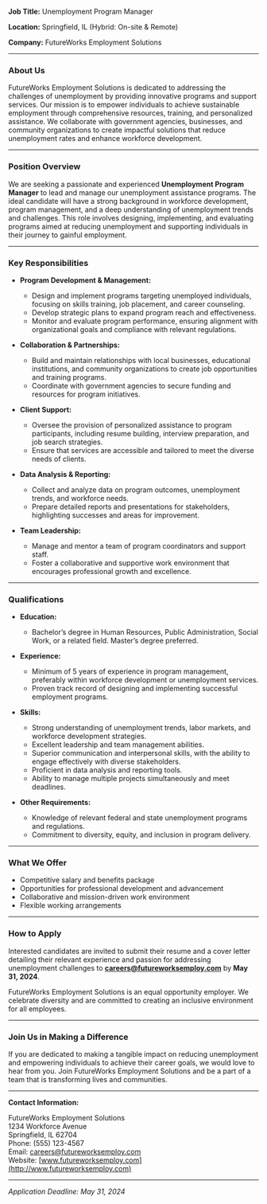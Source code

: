 **Job Title:** Unemployment Program Manager

**Location:** Springfield, IL (Hybrid: On-site & Remote)

**Company:** FutureWorks Employment Solutions

---

### **About Us**

FutureWorks Employment Solutions is dedicated to addressing the challenges of unemployment by providing innovative programs and support services. Our mission is to empower individuals to achieve sustainable employment through comprehensive resources, training, and personalized assistance. We collaborate with government agencies, businesses, and community organizations to create impactful solutions that reduce unemployment rates and enhance workforce development.

---

### **Position Overview**

We are seeking a passionate and experienced **Unemployment Program Manager** to lead and manage our unemployment assistance programs. The ideal candidate will have a strong background in workforce development, program management, and a deep understanding of unemployment trends and challenges. This role involves designing, implementing, and evaluating programs aimed at reducing unemployment and supporting individuals in their journey to gainful employment.

---

### **Key Responsibilities**

- **Program Development & Management:**
  - Design and implement programs targeting unemployed individuals, focusing on skills training, job placement, and career counseling.
  - Develop strategic plans to expand program reach and effectiveness.
  - Monitor and evaluate program performance, ensuring alignment with organizational goals and compliance with relevant regulations.

- **Collaboration & Partnerships:**
  - Build and maintain relationships with local businesses, educational institutions, and community organizations to create job opportunities and training programs.
  - Coordinate with government agencies to secure funding and resources for program initiatives.

- **Client Support:**
  - Oversee the provision of personalized assistance to program participants, including resume building, interview preparation, and job search strategies.
  - Ensure that services are accessible and tailored to meet the diverse needs of clients.

- **Data Analysis & Reporting:**
  - Collect and analyze data on program outcomes, unemployment trends, and workforce needs.
  - Prepare detailed reports and presentations for stakeholders, highlighting successes and areas for improvement.

- **Team Leadership:**
  - Manage and mentor a team of program coordinators and support staff.
  - Foster a collaborative and supportive work environment that encourages professional growth and excellence.

---

### **Qualifications**

- **Education:**
  - Bachelor’s degree in Human Resources, Public Administration, Social Work, or a related field. Master’s degree preferred.

- **Experience:**
  - Minimum of 5 years of experience in program management, preferably within workforce development or unemployment services.
  - Proven track record of designing and implementing successful employment programs.

- **Skills:**
  - Strong understanding of unemployment trends, labor markets, and workforce development strategies.
  - Excellent leadership and team management abilities.
  - Superior communication and interpersonal skills, with the ability to engage effectively with diverse stakeholders.
  - Proficient in data analysis and reporting tools.
  - Ability to manage multiple projects simultaneously and meet deadlines.

- **Other Requirements:**
  - Knowledge of relevant federal and state unemployment programs and regulations.
  - Commitment to diversity, equity, and inclusion in program delivery.

---

### **What We Offer**

- Competitive salary and benefits package
- Opportunities for professional development and advancement
- Collaborative and mission-driven work environment
- Flexible working arrangements

---

### **How to Apply**

Interested candidates are invited to submit their resume and a cover letter detailing their relevant experience and passion for addressing unemployment challenges to **careers@futureworksemploy.com** by **May 31, 2024**.

FutureWorks Employment Solutions is an equal opportunity employer. We celebrate diversity and are committed to creating an inclusive environment for all employees.

---

### **Join Us in Making a Difference**

If you are dedicated to making a tangible impact on reducing unemployment and empowering individuals to achieve their career goals, we would love to hear from you. Join FutureWorks Employment Solutions and be a part of a team that is transforming lives and communities.

---

**Contact Information:**

FutureWorks Employment Solutions  
1234 Workforce Avenue  
Springfield, IL 62704  
Phone: (555) 123-4567  
Email: careers@futureworksemploy.com  
Website: [www.futureworksemploy.com](http://www.futureworksemploy.com)

---

*Application Deadline: May 31, 2024*
